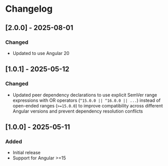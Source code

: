 # Changelog

## [2.0.0] - 2025-08-01

### Changed
- Updated to use Angular 20
  

## [1.0.1] - 2025-05-12

### Changed
- Updated peer dependency declarations to use explicit SemVer range expressions with OR operators (`^15.0.0 || ^16.0.0 || ...`) instead of open-ended ranges (`>=15.0.0`) to improve compatibility across different Angular versions and prevent dependency resolution conflicts

## [1.0.0] - 2025-05-11

### Added
- Initial release
- Support for Angular >=15

